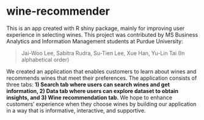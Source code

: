 # wine-recommender
This is an app created with R shiny package, mainly for improving user experience in selecting wines.
This project was contributed by MS Business Analytics and Information Management students at Purdue University:
> Jai-Woo Lee, Sabitra Rudra, Su-Tien Lee, Xue Han, Yu-Lin Tai (In alphabetical order)

We created an application that enables customers to learn about wines and recommends wines that meet their preferences. 
The application consists of three tabs: **1) Search tab where users can search wines and get information, 2) Data tab where users can explore dataset to obtain insights, and 3) Wine recommendation tab.**
We hope to enhance customers’ experience when they choose wines by building our application in a way that is informative, interactive, and supportive.
